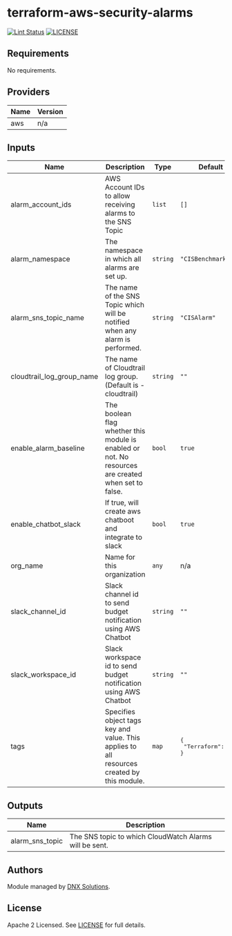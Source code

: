 # terraform-aws-security-alarms

[![Lint Status](https://github.com/DNXLabs/terraform-aws-security-alarms/workflows/Lint/badge.svg)](https://github.com/DNXLabs/terraform-aws-security-alarms/actions)
[![LICENSE](https://img.shields.io/github/license/DNXLabs/terraform-aws-security-alarms)](https://github.com/DNXLabs/terraform-aws-security-alarms/blob/master/LICENSE)


<!--- BEGIN_TF_DOCS --->

## Requirements

No requirements.

## Providers

| Name | Version |
|------|---------|
| aws | n/a |

## Inputs

| Name | Description | Type | Default | Required |
|------|-------------|------|---------|:--------:|
| alarm\_account\_ids | AWS Account IDs to allow receiving alarms to the SNS Topic | `list` | `[]` | no |
| alarm\_namespace | The namespace in which all alarms are set up. | `string` | `"CISBenchmark"` | no |
| alarm\_sns\_topic\_name | The name of the SNS Topic which will be notified when any alarm is performed. | `string` | `"CISAlarm"` | no |
| cloudtrail\_log\_group\_name | The name of Cloudtrail log group. (Default is <org-name>-cloudtrail) | `string` | `""` | no |
| enable\_alarm\_baseline | The boolean flag whether this module is enabled or not. No resources are created when set to false. | `bool` | `true` | no |
| enable\_chatbot\_slack | If true, will create aws chatboot and integrate to slack | `bool` | `true` | no |
| org\_name | Name for this organization | `any` | n/a | yes |
| slack\_channel\_id | Slack channel id to send budget notification using AWS Chatbot | `string` | `""` | no |
| slack\_workspace\_id | Slack workspace id to send budget notification using AWS Chatbot | `string` | `""` | no |
| tags | Specifies object tags key and value. This applies to all resources created by this module. | `map` | <pre>{<br>  "Terraform": true<br>}</pre> | no |

## Outputs

| Name | Description |
|------|-------------|
| alarm\_sns\_topic | The SNS topic to which CloudWatch Alarms will be sent. |

<!--- END_TF_DOCS --->

## Authors

Module managed by [DNX Solutions](https://github.com/DNXLabs).

## License

Apache 2 Licensed. See [LICENSE](https://github.com/DNXLabs/terraform-aws-security-alarms/blob/master/LICENSE) for full details.
